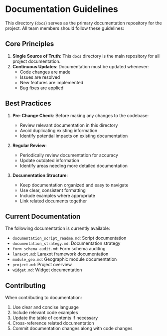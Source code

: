 # Documentation Guidelines

This directory (`docs`) serves as the primary documentation repository for the project. All team members should follow these guidelines:

## Core Principles

1. **Single Source of Truth**: This `docs` directory is the main repository for all project documentation.
2. **Continuous Updates**: Documentation must be updated whenever:
   - Code changes are made
   - Issues are resolved
   - New features are implemented
   - Bug fixes are applied

## Best Practices

1. **Pre-Change Check**: Before making any changes to the codebase:
   - Review relevant documentation in this directory
   - Avoid duplicating existing information
   - Identify potential impacts on existing documentation

2. **Regular Review**:
   - Periodically review documentation for accuracy
   - Update outdated information
   - Identify areas needing more detailed documentation

3. **Documentation Structure**:
   - Keep documentation organized and easy to navigate
   - Use clear, consistent formatting
   - Include examples where appropriate
   - Link related documents together

## Current Documentation

The following documentation is currently available:
- `documentation_script_readme.md`: Script documentation
- `documentation_strategy.md`: Documentation strategy
- `form_schema_audit.md`: Form schema auditing
- `laraxot.md`: Laraxot framework documentation
- `module_geo.md`: Geographic module documentation
- `project.md`: Project overview
- `widget.md`: Widget documentation

## Contributing

When contributing to documentation:
1. Use clear and concise language
2. Include relevant code examples
3. Update the table of contents if necessary
4. Cross-reference related documentation
5. Commit documentation changes along with code changes
